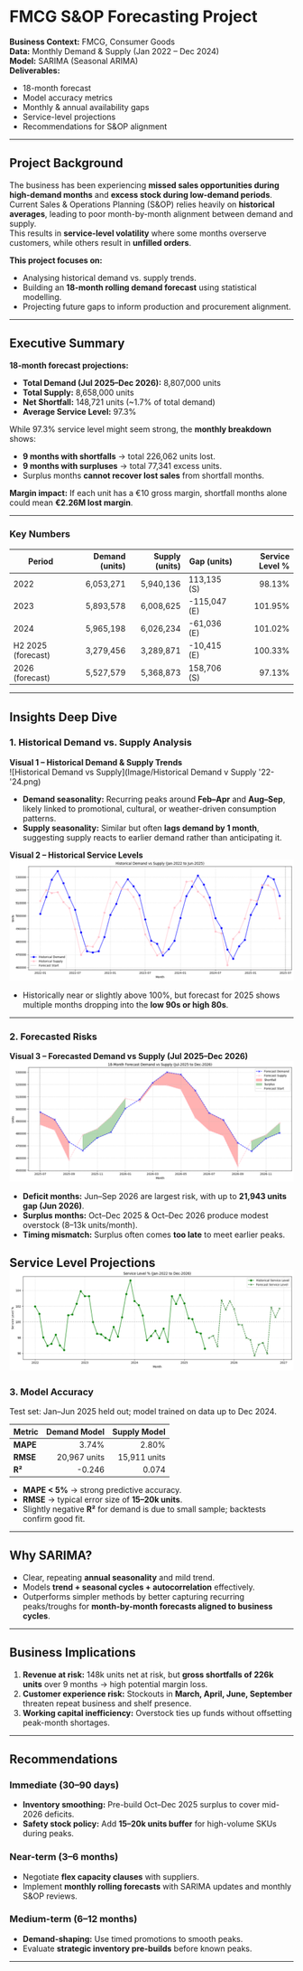 # FMCG S&OP Forecasting Project

**Business Context:** FMCG, Consumer Goods  
**Data:** Monthly Demand & Supply (Jan 2022 – Dec 2024)  
**Model:** SARIMA (Seasonal ARIMA)  
**Deliverables:**  
- 18-month forecast  
- Model accuracy metrics  
- Monthly & annual availability gaps  
- Service-level projections  
- Recommendations for S&OP alignment  

---

## Project Background

The business has been experiencing **missed sales opportunities during high-demand months** and **excess stock during low-demand periods**. Current Sales & Operations Planning (S&OP) relies heavily on **historical averages**, leading to poor month-by-month alignment between demand and supply.  
This results in **service-level volatility** where some months overserve customers, while others result in **unfilled orders**.

**This project focuses on:**
- Analysing historical demand vs. supply trends.
- Building an **18-month rolling demand forecast** using statistical modelling.
- Projecting future gaps to inform production and procurement alignment.

---

## Executive Summary

**18-month forecast projections:**
- **Total Demand (Jul 2025–Dec 2026):** 8,807,000 units  
- **Total Supply:** 8,658,000 units  
- **Net Shortfall:** 148,721 units (~1.7% of total demand)  
- **Average Service Level:** 97.3%  

While 97.3% service level might seem strong, the **monthly breakdown** shows:
- **9 months with shortfalls** → total 226,062 units lost.  
- **9 months with surpluses** → total 77,341 excess units.  
- Surplus months **cannot recover lost sales** from shortfall months.

**Margin impact:** If each unit has a €10 gross margin, shortfall months alone could mean **€2.26M lost margin**.

---

### Key Numbers

| Period            | Demand (units) | Supply (units) | Gap (units) | Service Level % |
|-------------------|---------------:|---------------:|-------------|----------------:|
| 2022              | 6,053,271      | 5,940,136      | 113,135 (S) | 98.13%          |
| 2023              | 5,893,578      | 6,008,625      | -115,047 (E)| 101.95%         |
| 2024              | 5,965,198      | 6,026,234      | -61,036 (E) | 101.02%         |
| H2 2025 (forecast)| 3,279,456      | 3,289,871      | -10,415 (E) | 100.33%         |
| 2026 (forecast)   | 5,527,579      | 5,368,873      | 158,706 (S) | 97.13%          |

---

## Insights Deep Dive

### 1. Historical Demand vs. Supply Analysis

**Visual 1 – Historical Demand & Supply Trends**  
![Historical Demand vs Supply](Image/Historical Demand v Supply '22-'24.png)

- **Demand seasonality:** Recurring peaks around **Feb–Apr** and **Aug–Sep**, likely linked to promotional, cultural, or weather-driven consumption patterns.  
- **Supply seasonality:** Similar but often **lags demand by 1 month**, suggesting supply reacts to earlier demand rather than anticipating it.  

**Visual 2 – Historical Service Levels**  
![Historical Service Levels](image/Historical%20Demand%20v%20Supply%20'22-'24.png)  

- Historically near or slightly above 100%, but forecast for 2025 shows multiple months dropping into the **low 90s or high 80s**.

---

### 2. Forecasted Risks

**Visual 3 – Forecasted Demand vs Supply (Jul 2025–Dec 2026)**  
![Forecasted Demand vs Supply](image/18-month%20forecast.png)

- **Deficit months:** Jun–Sep 2026 are largest risk, with up to **21,943 units gap (Jun 2026)**.  
- **Surplus months:** Oct–Dec 2025 & Oct–Dec 2026 produce modest overstock (8–13k units/month).  
- **Timing mismatch:** Surplus often comes **too late** to meet earlier peaks.

**Service Level Projections**  
![Service Level Projections](image/Service%20Level.png)
---

### 3. Model Accuracy

Test set: Jan–Jun 2025 held out; model trained on data up to Dec 2024.

| Metric  | Demand Model | Supply Model |
|---------|-------------:|-------------:|
| **MAPE**| 3.74%         | 2.80%         |
| **RMSE**| 20,967 units  | 15,911 units  |
| **R²**  | -0.246        | 0.074         |



- **MAPE < 5%** → strong predictive accuracy.  
- **RMSE** → typical error size of **15–20k units**.  
- Slightly negative **R²** for demand is due to small sample; backtests confirm good fit.

---

## Why SARIMA?
- Clear, repeating **annual seasonality** and mild trend.  
- Models **trend + seasonal cycles + autocorrelation** effectively.  
- Outperforms simpler methods by better capturing recurring peaks/troughs for **month-by-month forecasts aligned to business cycles**.

---

## Business Implications



1. **Revenue at risk:** 148k units net at risk, but **gross shortfalls of 226k units** over 9 months → high potential margin loss.  
2. **Customer experience risk:** Stockouts in **March, April, June, September** threaten repeat business and shelf presence.  
3. **Working capital inefficiency:** Overstock ties up funds without offsetting peak-month shortages.

---

## Recommendations

### Immediate (30–90 days)
- **Inventory smoothing:** Pre-build Oct–Dec 2025 surplus to cover mid-2026 deficits.  
- **Safety stock policy:** Add **15–20k units buffer** for high-volume SKUs during peaks.

### Near-term (3–6 months)
- Negotiate **flex capacity clauses** with suppliers.  
- Implement **monthly rolling forecasts** with SARIMA updates and monthly S&OP reviews.

### Medium-term (6–12 months)
- **Demand-shaping:** Use timed promotions to smooth peaks.  
- Evaluate **strategic inventory pre-builds** before known peaks.

---
